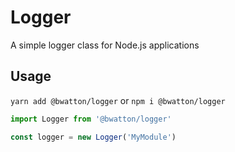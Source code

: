 # Logger
A simple logger class for Node.js applications

## Usage
`yarn add @bwatton/logger` or `npm i @bwatton/logger`
```javascript
import Logger from '@bwatton/logger'

const logger = new Logger('MyModule')
```
